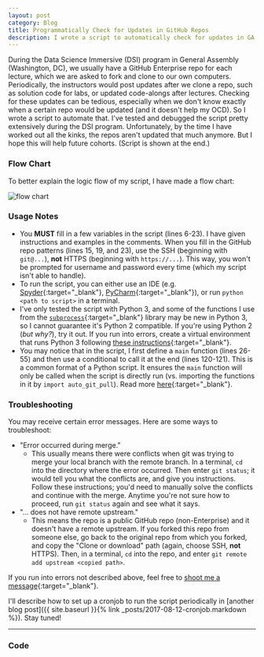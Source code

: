 ```yaml
---
layout: post
category: Blog
title: Programmatically Check for Updates in GitHub Repos
description: I wrote a script to automatically check for updates in GA repos, for example, solution code posted.
---
```

During the Data Science Immersive (DSI) program in General Assembly (Washington, DC), we usually have a GitHub Enterprise repo for each lecture, which we are asked to fork and clone to our own computers.
Periodically, the instructors would post updates after we clone a repo, such as solution code for labs, or updated code-alongs after lectures.
Checking for these updates can be tedious, especially when we don't know exactly when a certain repo would be updated (and it doesn't help my OCD).
So I wrote a script to automate that.
I've tested and debugged the script pretty extensively during the DSI program.
Unfortunately, by the time I have worked out all the kinks, the repos aren't updated that much anymore.
But I hope this will help future cohorts.
(Script is shown at the end.)

### Flow Chart
To better explain the logic flow of my script, I have made a flow chart:

![flow chart](activity_diagram.png)

### Usage Notes
- You __MUST__ fill in a few variables in the script (lines 6-23). I have given instructions and examples in the comments. When you fill in the GitHub repo patterns (lines 15, 19, and 23), use the SSH (beginning with `git@...`), __not__ HTTPS (beginning with `https://...`). This way, you won't be prompted for username and password every time (which my script isn't able to handle).
- To run the script, you can either use an IDE (e.g. [Spyder](https://pythonhosted.org/spyder/installation.html){:target="_blank"}, [PyCharm](https://www.jetbrains.com/pycharm/){:target="_blank"}), or run `python <path to script>` in a terminal.
- I've only tested the script with Python 3, and some of the functions I use from the  [`subprocess`](https://docs.python.org/3/library/subprocess.html){:target="_blank"} library may be new in Python 3, so I cannot guarantee it's Python 2 compatible. If you're using Python 2 (_but why?_), try it out. If you run into errors, create a virtual environment that runs Python 3 following [these instructions](https://conda.io/docs/user-guide/tasks/manage-python.html#installing-a-different-version-of-python){:target="_blank"}.
- You may notice that in the script, I first define a `main` function (lines 26-55) and then use a conditional to call it at the end (lines 120-121). This is a common format of a Python script. It ensures the `main` function will only be called when the script is directly run (vs. importing the functions in it by `import auto_git_pull`). Read more [here](https://stackoverflow.com/questions/419163/what-does-if-name-main-do){:target="_blank"}.


### Troubleshooting
You may receive certain error messages.
Here are some ways to troubleshoot:
- "Error occurred during merge."
  - This usually means there were conflicts when git was trying to merge your local branch with the remote branch.
In a terminal, `cd` into the directory where the error occurred.
Then enter `git status`; it would tell you what the conflicts are, and give you instructions.
Follow these instructions; you'd need to manually solve the conflicts and continue with the merge.
Anytime you're not sure how to proceed, run `git status` again and see what it says.
- "... does not have remote upstream."
  - This means the repo is a public GitHub repo (non-Enterprise) and it doesn't have a remote upstream. If you forked this repo from someone else, go back to the original repo from which you forked, and copy the "Clone or download" path (again, choose SSH, __not__ HTTPS). Then, in a terminal, `cd` into the repo, and enter `git remote add upstream <copied path>`.

If you run into errors not described above, feel free to [shoot me a message](https://docs.google.com/forms/d/e/1FAIpQLSeORqtyVnOE6XKKdiSApBe_hCAolf8a539jcJwBm98uy1fnDA/viewform?usp=sf_link){:target="_blank"}.

I'll describe how to set up a cronjob to run the script periodically in [another blog post]({{ site.baseurl }}{% link _posts/2017-08-12-cronjob.markdown %}). Stay tuned!

---

### Code

<script src="https://gist.github.com/Ailuropoda1864/347cc3f19837fec8edfa63f8108b2017.js"></script>
